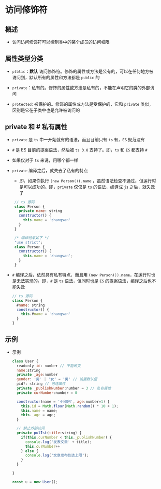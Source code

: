# 访问修饰符

## 概述

+ 访问访问修饰符可以控制类中的某个成员的访问权限

## 属性类型分类

+ `plblic`：**默认** 访问修饰符。修饰的属性或方法是公有的，可以在任何地方被访问到，默认所有的属性和方法都是 `public` 的

+ `private`：私有的。修饰的属性或方法是私有的，不能在声明它的类的外部访问

+ `protected`: 被保护的。修饰的属性或方法是受保护的，它和 `private` 类似，区别是它在子类中也是允许被访问的

## private 和 # 私有属性

+ `private` 是 `ts` 中一开始就有的语法，而且目前只有 `ts` 有，`ES` 规范没有

+ `#` 是 ES 目前的提案语法，然后被 `ts 3.8` 支持了。即，`ts` 和 `ES` 都支持 `#`

+ 如果仅对于 `ts` 来说，用哪个都一样

+ `private` 编译之后，就失去了私有的特点

  + 即，如果你执行 `(new Person()).name` ，虽然语法检查不通过，但运行时是可以成功的。即，`private` 仅仅是 `ts` 的语法，编译成 `js` 之后，就失效了

   ```js
    // ts 源码
    class Person {
      private name: string
      constructor() {
        this.name = 'zhangsan'
      }
    }

    /* 编译结果如下 */
    "use strict";
    class Person {
      constructor() {
        this.name = 'zhangsan';
      }
    }
    ```

+ `#` 编译之后，依然具有私有特点，而且用 `(new Person()).name`，在运行时也是无法实现的。即，`#` 是 `ts` 语法，但同时也是 `ES` 的提案语法，编译之后也不能失效

  ```js
  // ts 源码
  class Person {
    #name: string
    constructor() {
      this.#name = 'zhangsan'
    }
  }
  ```

## 示例

+ 示例

  ```js
  class User {
    readonly id: number // 不能改变
    name:string
    private _age:number
    gender: '男' | '女' = '男' // 设置默认值
    pid?: string // 可选属性
    private _publishNumber:number = 3 // 私有属性
    private curNumber:number = 0

    constructor(name = '小刚刚', age:number=1) {
      this.id = Math.floor(Math.random() * 10 + 1);
      this.name = name;
      this._age = age;
    }

    // 禁止外部访问
    private pulIst(title:string) {
      if(this.curNumber < this._publishNumber) {
        console.log('发表文章' + title);
        this.curNumber++
      } else {
        console.log('文章发布到达上限');
      }
    }

  }

  const u = new User();
  ```

